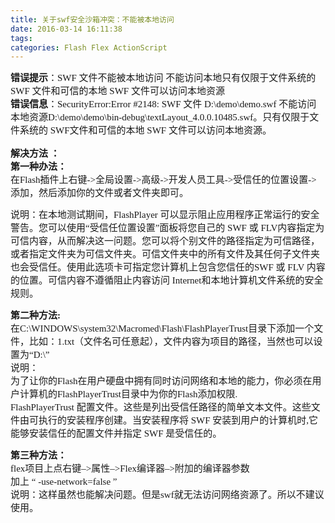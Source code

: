 ```yaml
---
title: 关于swf安全沙箱冲突：不能被本地访问
date: 2016-03-14 16:11:38
tags: 
categories: Flash Flex ActionScript
---
```


<!--more-->


<div class="articalContent   newfont_family" id="sina_keyword_ad_area2">
<p style=""><span style="font-family:Verdana"><span style="font-size:15px"><strong>错误提示</strong>：SWF 文件不能被本地访问 不能访问本地只有仅限于文件系统的 SWF 文件和可信的本地 SWF 文件可以访问本地资源</span><br>
<span style="font-size:15px"><strong>错误信息</strong>：SecurityError:Error #2148: SWF 文件 D:\demo\demo.swf 不能访问本地资源D:\demo\demo\bin-debug\textLayout_4.0.0.10485.swf。只有仅限于文件系统的 SWF文件和可信的本地 SWF 文件可以访问本地资源。</span><br>
<br>
<span style="font-size:15px"><strong>解决方法 ：</strong></span><br>
<span style="font-size:15px"><strong>第一种办法：</strong></span><br>
<span style="font-size:15px">在Flash插件上右键-&gt;全局设置-&gt;高级-&gt;开发人员工具-&gt;受信任的位置设置-&gt;添加，然后添加你的文件或者文件夹即可。</span></span></p>
<p style=""><span style="font-size:15px"><span style="font-family:Verdana">说明：在本地测试期间，FlashPlayer 可以显示阻止应用程序正常运行的安全警告。您可以使用“受信任位置设置”面板将您自己的 SWF 或 FLV内容指定为可信内容，从而解决这一问题。您可以将个别文件的路径指定为可信路径，或者指定文件夹为可信文件夹。可信文件夹中的所有文件及其任何子文件夹也会受信任。使用此选项卡可指定您计算机上包含您信任的SWF 或 FLV 内容的位置。可信内容不遵循阻止内容访问
 Internet和本地计算机文件系统的安全规则。</span></span></p>
<p style=""><span style="font-family:Verdana"><span style="font-size:15px"><strong>第二种方法:</strong></span><br>
<span style="font-size:15px">在C:\WINDOWS\system32\Macromed\Flash\FlashPlayerTrust目录下添加一个文件，比如：1.txt（文件名可任意起），文件内容为项目的路径，当然也可以设置为“D:\”</span><br>
<span style="font-size:15px">说明：</span><br>
<span style="font-size:15px">为了让你的Flash在用户硬盘中拥有同时访问网络和本地的能力，你必须在用户计算机的FlashPlayerTrust目录中为你的Flash添加权限.</span><br>
<span style="font-size:15px">FlashPlayerTrust 配置文件。这些是列出受信任路径的简单文本文件。这些文件由可执行的安装程序创建。当安装程序将 SWF 安装到用户的计算机时,它能够安装信任的配置文件并指定 SWF 是受信任的。</span></span></p>
<p style=""><span style="font-family:Verdana"><span style="font-size:15px"><strong>第三种方法：</strong></span><br>
<span style="font-size:15px">flex项目上点右键–&gt;属性–&gt;Flex编译器–&gt;附加的编译器参数</span><br>
<span style="font-size:15px">加上 “ -use-network=false ”<span>&nbsp;<wbr></span></span><br>
<span style="font-size:15px">说明：这样虽然也能解决问题。但是swf就无法访问网络资源了。所以不建议使用。</span></span></p>
</div>
